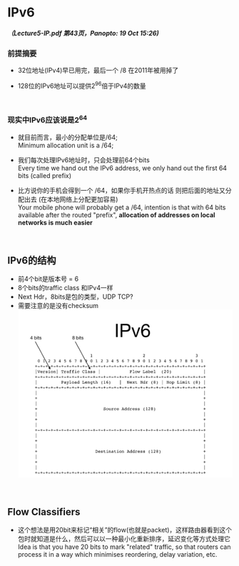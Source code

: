 # IPv6

***（Lecture5-IP.pdf 第43页，Panopto: 19 Oct 15:26)*** 

### 前提摘要

* 32位地址(IPv4)早已用完，最后一个 /8 在2011年被用掉了

* 128位的IPv6地址可以提供2<sup>96</sup>倍于IPv4的数量

<br/>

### 现实中IPv6应该说是2<sup>64</sup>

* 就目前而言，最小的分配单位是/64;  
Minimum allocation unit is a /64; 

* 我们每次处理IPv6地址时，只会处理前64个bits    
Every time we hand out the IPv6 address, we only hand out the first 64 bits (called prefix)

* 比方说你的手机会得到一个 /64，如果你手机开热点的话 则把后面的地址又分配出去 (在本地网络上分配更加容易)  
Your mobile phone will probably get a /64, intention is that with 64 bits available after the routed "prefix", **allocation of addresses on local networks is much easier**

<br/>

## IPv6的结构
* 前4个bit是版本号 = 6
* 8个bits的traffic class 和IPv4一样
* Next Hdr，8bits是包的类型，UDP TCP?
* 需要注意的是没有checksum
![](./img/ipv6.png)

<br/>

## Flow Classifiers

* 这个想法是用20bit来标记“相关”的flow(也就是packet)，这样路由器看到这个包时就知道是什么，然后可以以一种最小化重新排序，延迟变化等方式处理它  
Idea is that you have 20 bits to mark "related" traffic, so that routers can process it in a way which minimises reordering, delay variation, etc.